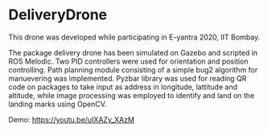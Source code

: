 # DeliveryDrone
This drone was developed while participating in E-yantra 2020, IIT Bombay.

The package delivery drone has been simulated on Gazebo and scripted in ROS Melodic. Two PID controllers were used for orientation and position controlling. Path planning module consisting of a simple bug2 algorithm for manuevering was implemented. Pyzbar library was used for reading QR code on packages to take input as address in longitude, lattitude and altitude, while image processing was employed to identify and land on the landing marks using OpenCV.

Demo: https://youtu.be/uIXAZy_XAzM 
